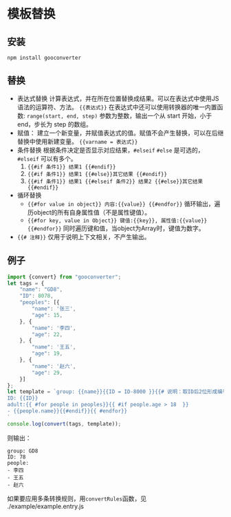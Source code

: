 # 模板替换

## 安装

`npm install gooconverter`

## 替换

- 表达式替换
    计算表达式，并在所在位置替换成结果。可以在表达式中使用JS语法的运算符、方法。
    `{{表达式}}`
    在表达式中还可以使用转换器的唯一内置函数:
    `range(start, end, step)`
    参数为整数，输出一个从 start 开始，小于end，步长为 step 的数组。
- 赋值：
    建立一个新变量，并赋值表达式的值。赋值不会产生替换，可以在后继替换中使用新建变量。
    `{{varname = 表达式}}`
- 条件替换
    根据条件决定是否显示对应结果，`#elseif` `#else` 是可选的，`#elseif` 可以有多个。
    1. `{{#if 条件1}} 结果1 {{#endif}}`
    2. `{{#if 条件1}} 结果1 {{#else}}其它结果 {{#endif}}`
    3. `{{#if 条件1}} 结果1 {{#elseif 条件2}} 结果2 {{#else}}其它结果 {{#endif}}` 
- 循环替换
    - `{{#for value in object}} 内容:{{value}} {{#endfor}}`
        循环输出，遍历object的所有自身属性值（不是属性键值）。
    - `{{#for key, value in Object}} 键值:{{key}}, 属性值:{{value}} {{#endfor}}`
        同时遍历键和值，当object为Array时，键值为数字。
- `{{# 注释}}`
    仅用于说明上下文相关，不产生输出。

## 例子

```javascript
import {convert} from "gooconverter";
let tags = {
    "name": "GD8",
    "ID": 8078,
    "peoples": [{
        "name": '张三',
        "age": 15,
    }, {
        "name": '李四',
        "age": 22,
    }, {
        "name": '王五',
        "age": 19,
    }, {
        "name": '赵六',
        "age": 29,
    }]
};
let template = `group: {{name}}{{ID = ID-8000 }}{{# 说明：取ID后2位形成编号}}
ID: {{ID}}
adult:{{ #for people in peoples}}{{ #if people.age > 18  }}
- {{people.name}}{{#endif}}{{ #endfor}}
`
console.log(convert(tags, template));
```

则输出：

```plaintext
group: GD8
ID: 78
people:
- 李四
- 王五
- 赵六
```

如果要应用多条转换规则，用`convertRules`函数，见 ./example/example.entry.js
